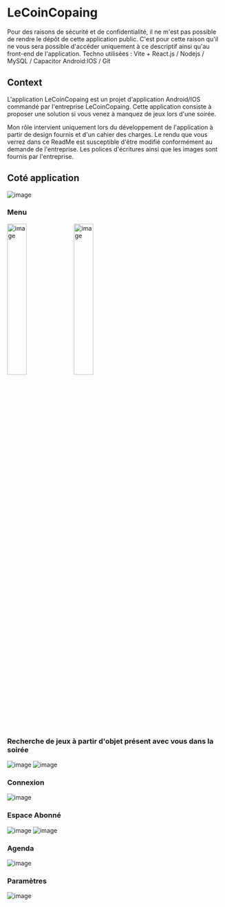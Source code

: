 # LeCoinCopaing
Pour des raisons de sécurité et de confidentialité, il ne m'est pas possible de rendre le dépôt de cette application public. 
C'est pour cette raison qu'il ne vous sera possible d'accéder uniquement à ce descriptif ainsi qu'au front-end de l'application.
Techno utilisées : Vite + React.js / Nodejs / MySQL / Capacitor Android:IOS / Git

## Context
L'application LeCoinCopaing est un projet d'application Android/IOS commandé par l'entreprise LeCoinCopaing.
Cette application consiste à proposer une solution si vous venez à manquez de jeux lors d'une soirée.

Mon rôle intervient uniquement lors du développement de l'application à partir de design fournis et d'un cahier des charges.
Le rendu que vous verrez dans ce ReadMe est susceptible d'être modifié conformément au demande de l'entreprise.
Les polices d'écritures ainsi que les images sont fournis par l'entreprise.
## Coté application
![image](https://github.com/Jhinnz4/LeCoinCopaingREADME/assets/121673025/debb04f0-8d06-4376-bfea-130341572f1c)

### Menu
<img src="https://github.com/Jhinnz4/LeCoinCopaingREADME/assets/121673025/b07136ae-54e4-4a75-85af-a0b78675a562" alt="image" width="30%">
<img src="https://github.com/Jhinnz4/LeCoinCopaingREADME/assets/121673025/7ffad3ec-5a79-4d73-b1c4-178358fa749d" alt="image" width="30%">


### Recherche de jeux à partir d'objet présent avec vous dans la soirée
![image](https://github.com/Jhinnz4/LeCoinCopaingREADME/assets/121673025/bc6d6f4b-c33f-40f6-bf20-63244559dd1f)
![image](https://github.com/Jhinnz4/LeCoinCopaingREADME/assets/121673025/2a85d99d-1a17-412c-b1b5-cf5a7e437bb6)

### Connexion
![image](https://github.com/Jhinnz4/LeCoinCopaingREADME/assets/121673025/5d8b4377-9fd4-4f2d-94d5-554952efc588)
### Espace Abonné
![image](https://github.com/Jhinnz4/LeCoinCopaingREADME/assets/121673025/e1b6b82c-2edc-4b66-ae1d-fbd7d652d2e4)
![image](https://github.com/Jhinnz4/LeCoinCopaingREADME/assets/121673025/026d7961-6bf5-4e67-a47d-3d23e284ea0d)
### Agenda
![image](https://github.com/Jhinnz4/LeCoinCopaingREADME/assets/121673025/b132f91f-fc31-4270-9dbf-be2ab9ed19a8)
### Paramètres
![image](https://github.com/Jhinnz4/LeCoinCopaingREADME/assets/121673025/4f3863a6-b9ba-4d6d-b075-03b4c8c7578e)
